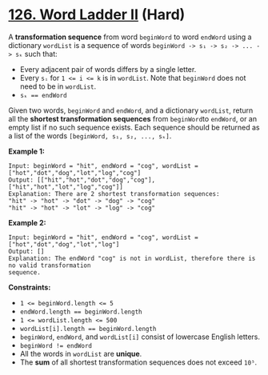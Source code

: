 # [126. Word Ladder II][link] (Hard)

[link]: https://leetcode.com/problems/word-ladder-ii/

A **transformation sequence** from word `beginWord` to word `endWord` using a dictionary `wordList`
is a sequence of words `beginWord -> s₁ -> s₂ -> ... -> sₖ` such that:

- Every adjacent pair of words differs by a single letter.
- Every `sᵢ` for `1 <= i <= k` is in `wordList`. Note that `beginWord` does not need to be in
`wordList`.
- `sₖ == endWord`

Given two words, `beginWord` and `endWord`, and a dictionary `wordList`, return all the **shortest
transformation sequences** from `beginWord`to `endWord`, or an empty list if no such sequence
exists. Each sequence should be returned as a list of the words  `[beginWord, s₁, s₂, ..., sₖ]`.

**Example 1:**

```
Input: beginWord = "hit", endWord = "cog", wordList = ["hot","dot","dog","lot","log","cog"]
Output: [["hit","hot","dot","dog","cog"],["hit","hot","lot","log","cog"]]
Explanation: There are 2 shortest transformation sequences:
"hit" -> "hot" -> "dot" -> "dog" -> "cog"
"hit" -> "hot" -> "lot" -> "log" -> "cog"
```

**Example 2:**

```
Input: beginWord = "hit", endWord = "cog", wordList = ["hot","dot","dog","lot","log"]
Output: []
Explanation: The endWord "cog" is not in wordList, therefore there is no valid transformation
sequence.
```

**Constraints:**

- `1 <= beginWord.length <= 5`
- `endWord.length == beginWord.length`
- `1 <= wordList.length <= 500`
- `wordList[i].length == beginWord.length`
- `beginWord`, `endWord`, and `wordList[i]` consist of lowercase English letters.
- `beginWord != endWord`
- All the words in `wordList` are **unique**.
- The **sum** of all shortest transformation sequences does not exceed `10⁵`.
